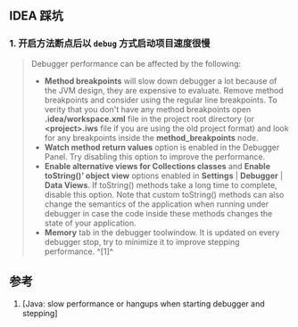 ﻿## IDEA 踩坑

### 1. 开启方法断点后以 `debug` 方式启动项目速度很慢

> Debugger performance can be affected by the following:
>
> - **Method breakpoints** will slow down debugger a lot because of the JVM design, they are expensive to evaluate. Remove method breakpoints and consider using the regular line breakpoints. To verity that you don't have any method breakpoints open **.idea/workspace.xml** file in the project root directory (or **\<project>.iws** file if you are using the old project format) and look for any breakpoints inside the **method_breakpoints** node.
> - **Watch method return values** option is enabled in the Debugger Panel. Try disabling this option to improve the performance.
> - **Enable alternative views for Collections classes** and **Enable toString()’ object view** options enabled in **Settings** | **Debugger** | **Data Views**. If toString() methods take a long time to complete, disable this option. Note that custom toString() methods can also change the semantics of the application when running under debugger in case the code inside these methods changes the state of your application.
> - **Memory** tab in the debugger toolwindow. It is updated on every debugger stop, try to minimize it to improve stepping performance. ^[1]^




## 参考

1. [Java: slow performance or hangups when starting debugger and stepping]